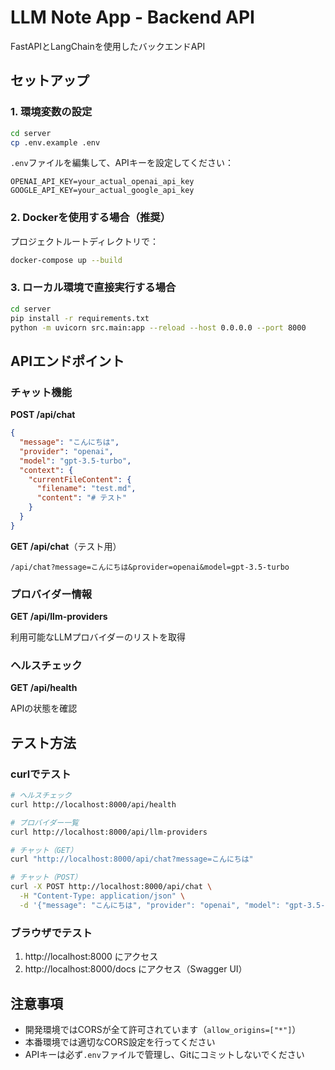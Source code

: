 # LLM Note App - Backend API

FastAPIとLangChainを使用したバックエンドAPI

## セットアップ

### 1. 環境変数の設定

```bash
cd server
cp .env.example .env
```

`.env`ファイルを編集して、APIキーを設定してください：

```
OPENAI_API_KEY=your_actual_openai_api_key
GOOGLE_API_KEY=your_actual_google_api_key
```

### 2. Dockerを使用する場合（推奨）

プロジェクトルートディレクトリで：

```bash
docker-compose up --build
```

### 3. ローカル環境で直接実行する場合

```bash
cd server
pip install -r requirements.txt
python -m uvicorn src.main:app --reload --host 0.0.0.0 --port 8000
```

## APIエンドポイント

### チャット機能

**POST /api/chat**
```json
{
  "message": "こんにちは",
  "provider": "openai",
  "model": "gpt-3.5-turbo",
  "context": {
    "currentFileContent": {
      "filename": "test.md",
      "content": "# テスト"
    }
  }
}
```

**GET /api/chat**（テスト用）
```
/api/chat?message=こんにちは&provider=openai&model=gpt-3.5-turbo
```

### プロバイダー情報

**GET /api/llm-providers**

利用可能なLLMプロバイダーのリストを取得

### ヘルスチェック

**GET /api/health**

APIの状態を確認

## テスト方法

### curlでテスト

```bash
# ヘルスチェック
curl http://localhost:8000/api/health

# プロバイダー一覧
curl http://localhost:8000/api/llm-providers

# チャット（GET）
curl "http://localhost:8000/api/chat?message=こんにちは"

# チャット（POST）
curl -X POST http://localhost:8000/api/chat \
  -H "Content-Type: application/json" \
  -d '{"message": "こんにちは", "provider": "openai", "model": "gpt-3.5-turbo"}'
```

### ブラウザでテスト

1. http://localhost:8000 にアクセス
2. http://localhost:8000/docs にアクセス（Swagger UI）

## 注意事項

- 開発環境ではCORSが全て許可されています（`allow_origins=["*"]`）
- 本番環境では適切なCORS設定を行ってください
- APIキーは必ず`.env`ファイルで管理し、Gitにコミットしないでください
